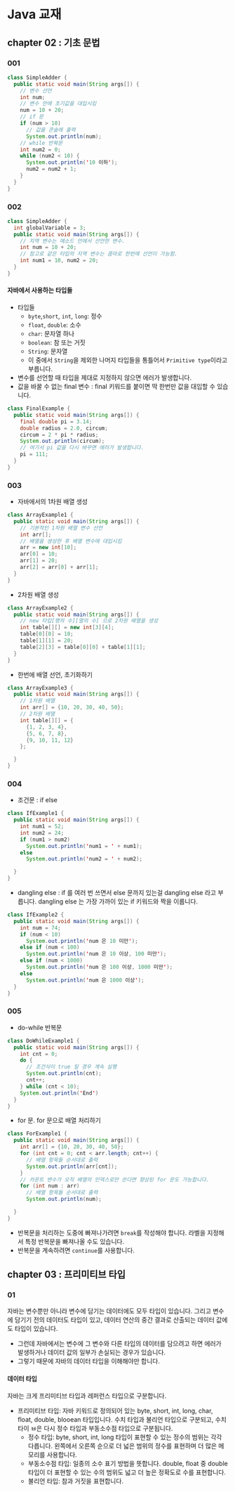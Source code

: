 # Java 교재
## chapter 02 : 기초 문법
### 001
```java
class SimpleAdder {
  public static void main(String args[]) {
    // 변수 선언
    int num;
    // 변수 안에 초기값을 대입시킴
    num = 10 + 20;
    // if 문
    if (num > 10)
      // 값을 콘솔에 출력
      System.out.println(num);
    // while 반복문
    int num2 = 0;
    while (num2 < 10) {
      System.out.println('10 이하');
      num2 = num2 + 1;
    }
  }
}
```

### 002
```java
class SimpleAdder {
  int globalVariable = 3;
  public static void main(String args[]) {
    // 지역 변수는 메소드 안에서 선언한 변수.
    int num = 10 + 20;
    // 참고로 같은 타입의 지역 변수는 콤마로 한번에 선언이 가능함.
    int num1 = 10, num2 = 20;
  }
}
```
#### 자바에서 사용하는 타입들
- 타입들
  - `byte`,`short`, `int`, `long`: 정수
  - `float`, `double`: 소수
  - `char`: 문자열 하나
  - `boolean`: 참 또는 거짓
  - `String`: 문자열
  + 이 중에서 `String`을 제외한 나머지 타입들을 통틀어서 `Primitive type`이라고 부릅니다.
- 변수를 선언할 때 타입을 제대로 지정하지 않으면 에러가 발생합니다.
- 값을 바꿀 수 없는 final 변수 : final 키워드를 붙이면 딱 한번만 값을 대입할 수 있습니다.
```java
class FinalExample {
  public static void main(String args[]) {
    final double pi = 3.14;
    double radius = 2.0, circum;
    circum = 2 * pi * radius;
    System.out.println(circum);
    // 여기서 pi 값을 다시 바꾸면 에러가 발생합니다.
    pi = 111;
  }
}
```

### 003
- 자바에서의 1차원 배열 생성
```java
class ArrayExample1 {
  public static void main(String args[]) {
    // 기본적인 1차원 배열 변수 선언
    int arr[];
    // 배열을 생성한 후 배열 변수에 대입시킴
    arr = new int[10];
    arr[0] = 10;
    arr[1] = 20;
    arr[2] = arr[0] + arr[1];
  }
}
```
- 2차원 배열 생성
```java
class ArrayExample2 {
  public static void main(String args[]) {
    // new 타입[행의 수][열의 수] 으로 2차원 배열을 생성
    int table[][] = new int[3][4];
    table[0][0] = 10;
    table[1][1] = 20;
    table[2][3] = table[0][0] + table[1][1];
  }
}
```
- 한번에 배열 선언, 초기화하기
```java
class ArrayExample3 {
  public static void main(String args[]) {
    // 1차원 배열
    int arr[] = {10, 20, 30, 40, 50};
    // 2차원 배열
    int table[][] = {
      {1, 2, 3, 4},
      {5, 6, 7, 8},
      {9, 10, 11, 12}
    };

  }
}
```
### 004
- 조건문 : if else
```java
class IfExample1 {
  public static void main(String args[]) {
    int num1 = 52;
    int num2 = 24;
    if (num1 > num2)
      System.out.println('num1 = ' + num1);
    else 
      System.out.println('num2 = ' + num2);

  }
}
```
- dangling else : if 를 여러 번 쓰면서 else 문까지 있는걸 dangling else 라고 부릅니다. dangling else 는 가장 가까이 있는 if 키워드와 짝을 이룹니다.
```java
class IfExample2 {
  public static void main(String args[]) {
    int num = 74;
    if (num < 10) 
      System.out.println('num 은 10 미만');
    else if (num < 100)
      System.out.println('num 은 10 이상, 100 미만');
    else if (num < 1000)
      System.out.println('num 은 100 이상, 1000 미만');
    else
      System.out.println('num 은 1000 이상');
  }
}
```

### 005
- do-while 반복문
```java
class DoWhileExample1 {
  public static void main(String args[]) {
    int cnt = 0;
    do {
      // 조건식이 true 일 경우 계속 실행
      System.out.println(cnt);
      cnt++;
    } while (cnt < 10);
    System.out.println('End')
  }
}
```
- for 문. for 문으로 배열 처리하기
```java
class ForExample1 {
  public static void main(String args[]) {
    int arr[] = {10, 20, 30, 40, 50};
    for (int cnt = 0; cnt < arr.length; cnt++) {
      // 배열 항목들 순서대로 출력
      System.out.println(arr[cnt]);
    }
    // 카운트 변수가 오직 배열의 인덱스로만 쓴다면 향상된 for 문도 가능합니다.
    for (int num : arr)
      // 배열 항목들 순서대로 출력
      System.out.println(num);

  }
}
```
- 반복문을 처리하는 도중에 빠져나가려면 `break`를 작성해야 합니다. 라벨을 지정해서 특정 반복문을 빠져나올 수도 있습니다.
- 반복문을 계속하려면 `continue`를 사용합니다.

## chapter 03 : 프리미티브 타입
### 01
자바는 변수뿐만 아니라 변수에 담기는 데이터에도 모두 타입이 있습니다. 그리고 변수에 담기기 전의 데이터도 타입이 있고, 데이터 연산의 중간 결과로 산출되는 데이터 값에도 타입이 있습니다.
 + 그런데 자바에서는 변수에 그 변수와 다른 타입의 데이터를 담으려고 하면 에러가 발생하거나 데이터 값의 일부가 손실되는 경우가 있습니다.
 + 그렇기 때문에 자바의 데이터 타입을 이해해야만 합니다.

#### 데이터 타입
자바는 크게 프리미티브 타입과 레퍼런스 타입으로 구분합니다.
- 프리미티브 타입: 자바 키워드로 정의되어 있는 byte, short, int, long, char, float, double, blooean 타입입니다. 수치 타입과 불리언 타입으로 구분되고, 수치 타이 ㅂ은 다시 정수 타입과 부동소수점 타입으로 구분됩니다.
  - 정수 타입: byte, short, int, long 타입이 표현할 수 있는 정수의 범위는 각각 다릅니다. 왼쪽에서 오른쪽 순으로 더 넓은 범위의 정수를 표현하며 더 많은 메모리를 사용합니다.
  - 부동소수점 타입: 일종의 소수 표기 방법을 뜻합니다. double, float 중 double 타입이 더 표현할 수 있는 수의 범위도 넓고 더 높은 정확도로 수를 표현합니다.
  - 불리언 타입: 참과 거짓을 표현합니다.